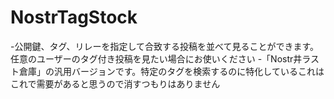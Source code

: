 
# NostrTagStock

-公開鍵、タグ、リレーを指定して合致する投稿を並べて見ることができます。任意のユーザーのタグ付き投稿を見たい場合にお使いください
-「Nostr井ラスト倉庫」の汎用バージョンです。特定のタグを検索するのに特化しているこれはこれで需要があると思うので消すつもりはありません


